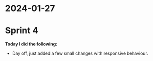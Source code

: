 # 2024-01-27

# Sprint 4

**Today I did the following:**

- Day off, just added a few small changes with responsive behaviour.

